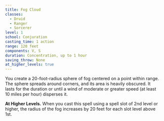 ```yaml
---
title: Fog Cloud
classes:
  - Druid
  - Ranger
  - Sorcerer
level: 1
school: Conjuration
casting_time: 1 action
range: 120 feet
components: V, S
duration: Concentration, up to 1 hour
saving_throw: None
at_higher_levels: true
---
```


You create a 20-foot-radius sphere of fog centered on a point within range. The sphere spreads around corners, and its area is heavily obscured. It lasts for the duration or until a wind of moderate or greater speed (at least 10 miles per hour) disperses it.

**At Higher Levels.** When you cast this spell using a spell slot of 2nd level or higher, the radius of the fog increases by 20 feet for each slot level above 1st.
